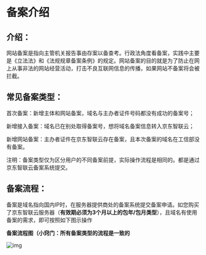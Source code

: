 # 备案介绍

## 介绍：

网站备案是指向主管机关报告事由存案以备查考。行政法角度看备案，实践中主要是《立法法》和《法规规章备案条例》的规定。网站备案的目的就是为了防止在网上从事非法的网站经营活动，打击不良互联网信息的传播，如果网站不备案将会被拦截。

## 常见备案类型：

首次备案：新增主体和网站备案，域名与主办者证件号码都没有成功的备案号；

新增接入备案：域名已在别处取得备案号，想将域名备案信息转入京东智联云；

新增网站备案：主办者证件在京东智联云存在备案，且本次备案的域名在工信部没有备案。

注明：备案类型仅为区分用户的不同备案前提，实际操作流程是相同的。都是通过京东智联云备案系统提交。

## 备案流程：

备案是域名指向国内IP时，在服务器提供商处的备案系统提交备案申请。如您购买了京东智联云服务器（**有效期必须为3个月以上的包年/包月类型**），且域名有使用备案的需求，即可按照如下图示操作

**备案流程图（小窍门：所有备案类型的流程是一致的**

![img](https://github.com/jdcloudcom/cn/blob/zhaomeichen-beian-20200917/documentation/Domain-Name-%26-License/Image-Domain/ZMC-Image-Domain/zmc-image_ICP-License-Service_Introduction-cn-1.png)

